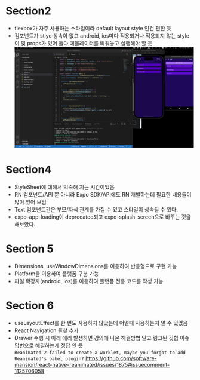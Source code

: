 # Section2

- flexbox가 자주 사용하는 스타일이라 default layout style 인건 편한 듯
- 컴포넌트가 stlye 상속이 없고 android, ios마다 적용되거나 적용되지 않는 style이 및 props가 있어 둘다 에뮬레이터를 띄워놓고 실행해야 할 듯
  <img src="docs/section2.png" width="700px" alt="section2" />

# Section4

- StyleSheet에 대해서 익숙해 지는 시간이었음
- RN 컴포넌트/API 뿐 아니라 Expo SDK/API에도 RN 개발하는데 필요한 내용들이 많이 있어 보임
- Text 컴포넌트간은 부모/자식 관계를 가질 수 있고 스타일이 상속될 수 있다.
- expo-app-loading이 deprecated되고 expo-splash-screen으로 바꾸는 것을 해보았다.

# Section 5

- Dimensions, useWindowDimensions를 이용하여 반응형으로 구현 가능
- Platform을 이용하여 플랫폼 구분 가능
- 파일 확장자(android, ios)를 이용하여 플랫폼 전용 코드를 작성 가능

# Section 6

- useLayoutEffect를 한 번도 사용하지 않았는데 어떨때 사용하는지 알 수 있었음
- React Navigation 즐찾 추가
- Drawer 수행 시 아래 에러 발생하면 강의에 나온 해결방법 말고 링크된 깃헙 이슈 답변으로 해결하는게 정답 인 듯  
  `Reanimated 2 failed to create a worklet, maybe you forgot to add Reanimated's babel plugin?`
  https://github.com/software-mansion/react-native-reanimated/issues/1875#issuecomment-1125706058
